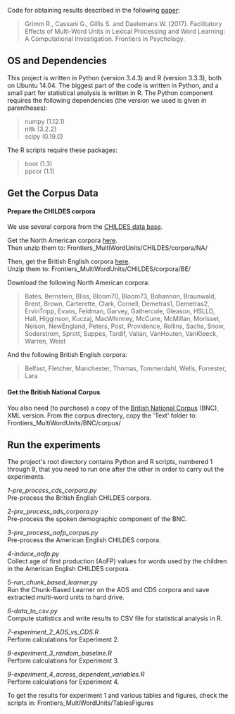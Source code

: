Code for obtaining results described in the following [paper](http://journal.frontiersin.org/article/10.3389/fpsyg.2017.00555/full?&utm_source=Email_to_authors_&utm_medium=Email&utm_content=T1_11.5e1_author&utm_campaign=Email_publication&field=&journalName=Frontiers_in_Psychology&id=253632#): 

> Grimm R., Cassani G., Gillis S. and Daelemans W. (2017). Facilitatory Effects of Multi-Word Units in Lexical Processing and Word Learning: A Computational Investigation. Frontiers in Psychology.

## OS and Dependencies

This project is written in Python (version 3.4.3) and R (version 3.3.3), both on Ubuntu 14.04. The biggest part of the code is written in Python, and a small part for statistical analysis is written in R. 
The Python component requires the following dependencies (the version we used is given in parentheses):
> numpy (1.12.1)  
nltk (3.2.2)  
scipy (0.19.0)  

The R scripts require these packages:  
> boot (1.3)  
ppcor (1.1)


## Get the Corpus Data

#### Prepare the CHILDES corpora 

We use several corpora from the [CHILDES data base](http://childes.talkbank.org/).  

Get the North American corpora [here](http://childes.talkbank.org/data-xml/Eng-NA/).    
Then unzip them to: Frontiers_MultiWordUnits/CHILDES/corpora/NA/

Then, get the British English corpora [here](http://childes.talkbank.org/data-xml/Eng-UK/).  
Unzip them to: Frontiers_MultiWordUnits/CHILDES/corpora/BE/

Download the following North American corpora:
> Bates, Bernstein, Bliss, Bloom70, Bloom73, Bohannon, Braunwald, Brent, Brown, Carterette, Clark, Cornell, Demetras1, Demetras2, ErvinTripp, Evans, Feldman, Garvey, Gathercole,  Gleason, HSLLD, Hall, Higginson, Kuczaj, MacWhinney, McCune, McMillan, Morisset, Nelson, NewEngland, Peters, Post, Providence, Rollins, Sachs, Snow, Soderstrom, Sprott, Suppes, Tardif, Valian, VanHouten, VanKleeck, Warren, Weist

And the following British English corpora:  
> Belfast, Fletcher, Manchester, Thomas, Tommerdahl, Wells, Forrester, Lara

#### Get the British National Corpus

You also need (to purchase) a copy of the [British National Corpus](http://www.natcorp.ox.ac.uk/) (BNC), XML version. From the corpus directory, copy the 'Text' folder to: Frontiers_MultiWordUnits/BNC/corpus/   


## Run the experiments 

The project's root directory contains Python and R scripts, numbered 1 through 9, that you need to run one after the other in order to carry out the experiments. 

*1-pre_process_cds_corpora.py*      
Pre-process the British English CHILDES corpora.

*2-pre_process_ads_corpora.py*      
Pre-process the spoken demographic component of the BNC.

*3-pre_process_aofp_corpus.py*        
Pre-process the American English CHILDES corpora.

*4-induce_aofp.py*       
Collect age of first production (AoFP) values for words used by the children in the American English CHILDES corpora.

*5-run_chunk_based_learner.py*        
Run the Chunk-Based Learner on the ADS and CDS corpora and save extracted multi-word units to hard drive.

*6-data_to_csv.py*  
Compute statistics and write results to CSV file for statistical analysis in R.

*7-experiment_2_ADS_vs_CDS.R*  
Perform calculations for Experiment 2.

*8-experiment_3_random_baseline.R*  
Perform calculations for Experiment 3.

*9-experiment_4_across_dependent_variables.R*  
Perform calculations for Experiment 4.

To get the results for experiment 1 and various tables and figures, check the scripts in: Frontiers_MultiWordUnits/TablesFigures
